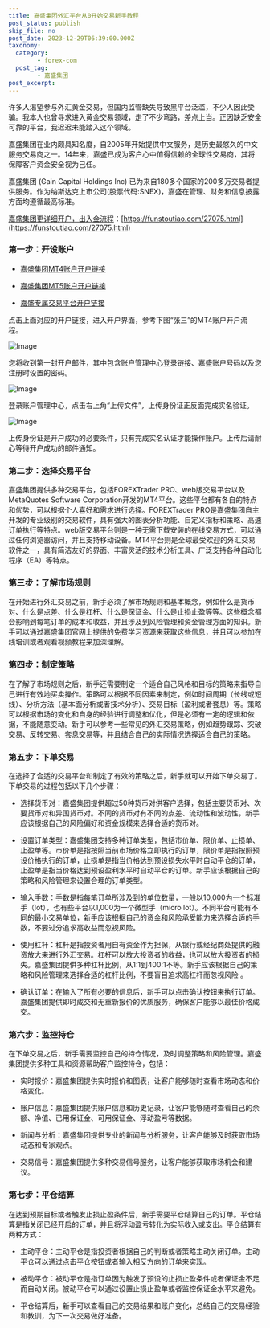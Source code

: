 ```yaml
---
title: 嘉盛集团外汇平台从0开始交易新手教程
post_status: publish
skip_file: no
post_date: 2023-12-29T06:39:00.000Z
taxonomy:
  category:
        - forex-com
  post_tag:
        - 嘉盛集团
post_excerpt: 
---
```

许多人渴望参与外汇黄金交易，但国内监管缺失导致黑平台泛滥，不少人因此受骗。我本人也曾寻求进入黄金交易领域，走了不少弯路，差点上当。正因缺乏安全可靠的平台，我迟迟未能踏入这个领域。

嘉盛集团在业内颇具知名度，自2005年开始提供中文服务，是历史最悠久的中文服务交易商之一。14年来，嘉盛已成为客户心中值得信赖的全球性交易商，其将保障客户资金安全视为己任。

嘉盛集团 (Gain Capital Holdings Inc) 已为来自180多个国家的200多万交易者提供服务。作为纳斯达克上市公司(股票代码:SNEX)，嘉盛在管理、财务和信息披露方面均遵循最高标准。

[嘉盛集团更详细开户，出入金流程](https://funstoutiao.com/27075.html)：[https://funstoutiao.com/27075.html](https://funstoutiao.com/27075.html)

### 第一步：开设账户

* [嘉盛集团MT4账户开户链接](https://s.ssgg.net/jsmt4)

* [嘉盛集团MT5账户开户链接](https://s.ssgg.net/jsmt5)

* [嘉盛专属交易平台开户链接](https://s.ssgg.net/js)

点击上面对应的开户链接，进入开户界面，参考下图“张三”的MT4账户开户流程。

![Image](https://prod-files-secure.s3.us-west-2.amazonaws.com/39ed1227-6d7d-4570-be36-9ccd4a2c4241/7a167aea-686b-400d-af59-4e18eb607a40/640.png?X-Amz-Algorithm=AWS4-HMAC-SHA256&X-Amz-Content-Sha256=UNSIGNED-PAYLOAD&X-Amz-Credential=ASIAZI2LB4664U6FMM27%2F20250512%2Fus-west-2%2Fs3%2Faws4_request&X-Amz-Date=20250512T101308Z&X-Amz-Expires=3600&X-Amz-Security-Token=IQoJb3JpZ2luX2VjECoaCXVzLXdlc3QtMiJHMEUCIQCiQXvh0dMQ9UJ1tkMFugiPrmgdbcPqez9twHrEVNRvlgIgZ04nByk1GMoqXLni%2FZvzcIBlI1GS7c6w%2BX6sau2O7pAqiAQI0%2F%2F%2F%2F%2F%2F%2F%2F%2F%2F%2FARAAGgw2Mzc0MjMxODM4MDUiDGaHo82HqZ7RLW58JircA5lM8eTjtl3%2BKdCD2BWd6Q0xfPkg4HBnrEy0279x3PZ00%2BC4PSNChlle%2BHyBuB%2BDNE2nl9b0oqUbP1j%2BpuDXwd6%2Fdbq%2BcdYVyLhcOZF0jZK6J%2BwdHsi9LhluODrwunH06b%2B%2BcAVsvl7LAXSvICKmM5GDgg5D8FiJMcmfEyjfG2L5H%2BePN62ElU5xja0uuT0euS9O7ZAxyyEhf6uaD25YNYJL0WGfpYm8654QdO6uWyV6JvzhH6N4e3JpRFYqIygZYr55UHW%2FSlQgzd9IlrNx1DkJ9hz55N9ij%2FnfsRM%2BIZrw%2FR0wjGlTwo3yvpWYkOCMQ0YOU0%2Fl8K0kdN374cX%2BMxiBO3XSLIEPMuEdQSmG0FlBZYngDq06726chmeQlnXtt5lgdFu0V52fGSVa6of1%2FdN5SGlY2OqJgYDyV9%2Bv6oLQKT3nMo8KRCKte%2Fryc12R1Xmo3lh0zTHNfsnwLrRI7dWbPk%2BS24gsWIE8DUs9JLlQFwG9Vpdfg9wNSogYhdi59tz2KLr4fSA1rCvEZflGeEZsy3XB25T5JN0P2PNZpfkALHZahwd0xJ7OjvI7h55%2B2p6jG76xxLOhhRRP1y8NT0DfSBEXHVeX%2By1mFdjH4zMvDlSh2lyopEArzQCKMKWAh8EGOqUBkD6TgkvLrs%2FY0hC6fk1vyZOAbEkCGLEGRTKQlG874wrqUWnSPf%2Fot%2Bv5u4ZBikd0RasYJDJfLSlScKKH0Jzqvs%2F9ZgTwzW%2FqbKlwFZujusDFutlH%2BHjp5BjMAP2wBUK%2ByjVVNg5qHVEFOeJJVft2%2BCx9lX3rje1JpqhPWiNGCnegG7J7TbH8%2FnCX5Iux5JfDrw4dx0VMR%2F%2BGjaJwBaGsOYN2GNoL&X-Amz-Signature=79ffffeacbc1937c8a89f19a82809257850841c29863874ca11fb01412a1aa94&X-Amz-SignedHeaders=host&x-id=GetObject)

您将收到第一封开户邮件，其中包含账户管理中心登录链接、嘉盛账户号码以及您注册时设置的密码。

![Image](https://prod-files-secure.s3.us-west-2.amazonaws.com/39ed1227-6d7d-4570-be36-9ccd4a2c4241/eaa1c6b3-2877-4284-a0e1-530e222c27fb/image.png?X-Amz-Algorithm=AWS4-HMAC-SHA256&X-Amz-Content-Sha256=UNSIGNED-PAYLOAD&X-Amz-Credential=ASIAZI2LB4664U6FMM27%2F20250512%2Fus-west-2%2Fs3%2Faws4_request&X-Amz-Date=20250512T101308Z&X-Amz-Expires=3600&X-Amz-Security-Token=IQoJb3JpZ2luX2VjECoaCXVzLXdlc3QtMiJHMEUCIQCiQXvh0dMQ9UJ1tkMFugiPrmgdbcPqez9twHrEVNRvlgIgZ04nByk1GMoqXLni%2FZvzcIBlI1GS7c6w%2BX6sau2O7pAqiAQI0%2F%2F%2F%2F%2F%2F%2F%2F%2F%2F%2FARAAGgw2Mzc0MjMxODM4MDUiDGaHo82HqZ7RLW58JircA5lM8eTjtl3%2BKdCD2BWd6Q0xfPkg4HBnrEy0279x3PZ00%2BC4PSNChlle%2BHyBuB%2BDNE2nl9b0oqUbP1j%2BpuDXwd6%2Fdbq%2BcdYVyLhcOZF0jZK6J%2BwdHsi9LhluODrwunH06b%2B%2BcAVsvl7LAXSvICKmM5GDgg5D8FiJMcmfEyjfG2L5H%2BePN62ElU5xja0uuT0euS9O7ZAxyyEhf6uaD25YNYJL0WGfpYm8654QdO6uWyV6JvzhH6N4e3JpRFYqIygZYr55UHW%2FSlQgzd9IlrNx1DkJ9hz55N9ij%2FnfsRM%2BIZrw%2FR0wjGlTwo3yvpWYkOCMQ0YOU0%2Fl8K0kdN374cX%2BMxiBO3XSLIEPMuEdQSmG0FlBZYngDq06726chmeQlnXtt5lgdFu0V52fGSVa6of1%2FdN5SGlY2OqJgYDyV9%2Bv6oLQKT3nMo8KRCKte%2Fryc12R1Xmo3lh0zTHNfsnwLrRI7dWbPk%2BS24gsWIE8DUs9JLlQFwG9Vpdfg9wNSogYhdi59tz2KLr4fSA1rCvEZflGeEZsy3XB25T5JN0P2PNZpfkALHZahwd0xJ7OjvI7h55%2B2p6jG76xxLOhhRRP1y8NT0DfSBEXHVeX%2By1mFdjH4zMvDlSh2lyopEArzQCKMKWAh8EGOqUBkD6TgkvLrs%2FY0hC6fk1vyZOAbEkCGLEGRTKQlG874wrqUWnSPf%2Fot%2Bv5u4ZBikd0RasYJDJfLSlScKKH0Jzqvs%2F9ZgTwzW%2FqbKlwFZujusDFutlH%2BHjp5BjMAP2wBUK%2ByjVVNg5qHVEFOeJJVft2%2BCx9lX3rje1JpqhPWiNGCnegG7J7TbH8%2FnCX5Iux5JfDrw4dx0VMR%2F%2BGjaJwBaGsOYN2GNoL&X-Amz-Signature=6e2d858aedd1f800726c33ef71e9228828bf502dfa4f3996e988eaa7923a6f86&X-Amz-SignedHeaders=host&x-id=GetObject)

登录账户管理中心，点击右上角“上传文件”，上传身份证正反面完成实名验证。

![Image](https://prod-files-secure.s3.us-west-2.amazonaws.com/39ed1227-6d7d-4570-be36-9ccd4a2c4241/54090639-09fc-46b4-a135-e0289f707147/image.png?X-Amz-Algorithm=AWS4-HMAC-SHA256&X-Amz-Content-Sha256=UNSIGNED-PAYLOAD&X-Amz-Credential=ASIAZI2LB4664U6FMM27%2F20250512%2Fus-west-2%2Fs3%2Faws4_request&X-Amz-Date=20250512T101308Z&X-Amz-Expires=3600&X-Amz-Security-Token=IQoJb3JpZ2luX2VjECoaCXVzLXdlc3QtMiJHMEUCIQCiQXvh0dMQ9UJ1tkMFugiPrmgdbcPqez9twHrEVNRvlgIgZ04nByk1GMoqXLni%2FZvzcIBlI1GS7c6w%2BX6sau2O7pAqiAQI0%2F%2F%2F%2F%2F%2F%2F%2F%2F%2F%2FARAAGgw2Mzc0MjMxODM4MDUiDGaHo82HqZ7RLW58JircA5lM8eTjtl3%2BKdCD2BWd6Q0xfPkg4HBnrEy0279x3PZ00%2BC4PSNChlle%2BHyBuB%2BDNE2nl9b0oqUbP1j%2BpuDXwd6%2Fdbq%2BcdYVyLhcOZF0jZK6J%2BwdHsi9LhluODrwunH06b%2B%2BcAVsvl7LAXSvICKmM5GDgg5D8FiJMcmfEyjfG2L5H%2BePN62ElU5xja0uuT0euS9O7ZAxyyEhf6uaD25YNYJL0WGfpYm8654QdO6uWyV6JvzhH6N4e3JpRFYqIygZYr55UHW%2FSlQgzd9IlrNx1DkJ9hz55N9ij%2FnfsRM%2BIZrw%2FR0wjGlTwo3yvpWYkOCMQ0YOU0%2Fl8K0kdN374cX%2BMxiBO3XSLIEPMuEdQSmG0FlBZYngDq06726chmeQlnXtt5lgdFu0V52fGSVa6of1%2FdN5SGlY2OqJgYDyV9%2Bv6oLQKT3nMo8KRCKte%2Fryc12R1Xmo3lh0zTHNfsnwLrRI7dWbPk%2BS24gsWIE8DUs9JLlQFwG9Vpdfg9wNSogYhdi59tz2KLr4fSA1rCvEZflGeEZsy3XB25T5JN0P2PNZpfkALHZahwd0xJ7OjvI7h55%2B2p6jG76xxLOhhRRP1y8NT0DfSBEXHVeX%2By1mFdjH4zMvDlSh2lyopEArzQCKMKWAh8EGOqUBkD6TgkvLrs%2FY0hC6fk1vyZOAbEkCGLEGRTKQlG874wrqUWnSPf%2Fot%2Bv5u4ZBikd0RasYJDJfLSlScKKH0Jzqvs%2F9ZgTwzW%2FqbKlwFZujusDFutlH%2BHjp5BjMAP2wBUK%2ByjVVNg5qHVEFOeJJVft2%2BCx9lX3rje1JpqhPWiNGCnegG7J7TbH8%2FnCX5Iux5JfDrw4dx0VMR%2F%2BGjaJwBaGsOYN2GNoL&X-Amz-Signature=e422ce976a808fccedcf55fb2349e247ade571a43b383e8edbf7e986fd0f1831&X-Amz-SignedHeaders=host&x-id=GetObject)

上传身份证是开户成功的必要条件，只有完成实名认证才能操作账户。上传后请耐心等待开户成功的邮件通知。

### 第二步：选择交易平台

嘉盛集团提供多种交易平台，包括FOREXTrader PRO、web版交易平台以及MetaQuotes Software Corporation开发的MT4平台。这些平台都有各自的特点和优势，可以根据个人喜好和需求进行选择。FOREXTrader PRO是嘉盛集团自主开发的专业级别的交易软件，具有强大的图表分析功能、自定义指标和策略、高速订单执行等特点。web版交易平台则是一种无需下载安装的在线交易方式，可以通过任何浏览器访问，并且支持移动设备。MT4平台则是全球最受欢迎的外汇交易软件之一，具有简洁友好的界面、丰富灵活的技术分析工具、广泛支持各种自动化程序（EA）等特点。

### 第三步：了解市场规则

在开始进行外汇交易之前，新手必须了解市场规则和基本概念，例如什么是货币对、什么是点差、什么是杠杆、什么是保证金、什么是止损止盈等等。这些概念都会影响到每笔订单的成本和收益，并且涉及到风险管理和资金管理方面的知识。新手可以通过嘉盛集团官网上提供的免费学习资源来获取这些信息，并且可以参加在线培训或者观看视频教程来加深理解。

### 第四步：制定策略

在了解了市场规则之后，新手还需要制定一个适合自己风格和目标的策略来指导自己进行有效地买卖操作。策略可以根据不同因素来制定，例如时间周期（长线或短线）、分析方法（基本面分析或者技术分析）、交易目标（盈利或者套息）等。策略可以根据市场的变化和自身的经验进行调整和优化，但是必须有一定的逻辑和依据，不能随意变动。新手可以参考一些常见的外汇交易策略，例如趋势跟踪、突破交易、反转交易、套息交易等，并且结合自己的实际情况选择适合自己的策略。

### 第五步：下单交易

在选择了合适的交易平台和制定了有效的策略之后，新手就可以开始下单交易了。下单交易的过程包括以下几个步骤：

* 选择货币对：嘉盛集团提供超过50种货币对供客户选择，包括主要货币对、次要货币对和异国货币对。不同的货币对有不同的点差、流动性和波动性，新手应该根据自己的风险偏好和资金规模来选择合适的货币对。

* 设置订单类型：嘉盛集团支持多种订单类型，包括市价单、限价单、止损单、止盈单等。市价单是指按照当前市场价格立即执行的订单，限价单是指按照预设价格执行的订单，止损单是指当价格达到预设损失水平时自动平仓的订单，止盈单是指当价格达到预设盈利水平时自动平仓的订单。新手应该根据自己的策略和风险管理来设置合理的订单类型。

* 输入手数：手数是指每笔订单所涉及到的单位数量，一般以10,000为一个标准手（lot），也有些平台以1,000为一个微型手（micro lot）。不同平台可能有不同的最小交易单位，新手应该根据自己的资金和风险承受能力来选择合适的手数，不要过分追求高收益而忽视风险。

* 使用杠杆：杠杆是指投资者用自有资金作为担保，从银行或经纪商处提供的融资放大来进行外汇交易。杠杆可以放大投资者的收益，也可以放大投资者的损失。嘉盛集团提供多种杠杆比例，从1:1到400:1不等。新手应该根据自己的策略和风险管理来选择合适的杠杆比例，不要盲目追求高杠杆而忽视风险 。

* 确认订单：在输入了所有必要的信息后，新手可以点击确认按钮来执行订单。嘉盛集团提供即时成交和无重新报价的优质服务，确保客户能够以最佳价格成交。

### 第六步：监控持仓

在下单交易之后，新手需要监控自己的持仓情况，及时调整策略和风险管理。嘉盛集团提供多种工具和资源帮助客户监控持仓，包括：

* 实时报价：嘉盛集团提供实时报价和图表，让客户能够随时查看市场动态和价格变化。

* 账户信息：嘉盛集团提供账户信息和历史记录，让客户能够随时查看自己的余额、净值、已用保证金、可用保证金、浮动盈亏等数据。

* 新闻与分析：嘉盛集团提供专业的新闻与分析服务，让客户能够及时获取市场动态和专家观点。

* 交易信号：嘉盛集团提供多种交易信号服务，让客户能够获取市场机会和建议。

### 第七步：平仓结算

在达到预期目标或者触发止损止盈条件后，新手需要平仓结算自己的订单。平仓结算是指关闭已经开启的订单，并且将浮动盈亏转化为实际收入或支出。平仓结算有两种方式：

* 主动平仓：主动平仓是指投资者根据自己的判断或者策略主动关闭订单。主动平仓可以通过点击平仓按钮或者输入相反方向的订单来实现。

* 被动平仓：被动平仓是指订单因为触发了预设的止损止盈条件或者保证金不足而自动关闭。被动平仓可以通过设置止损止盈单或者监控保证金水平来避免。

* 平仓结算后，新手可以查看自己的交易结果和账户变化，总结自己的交易经验和教训，为下一次交易做好准备。